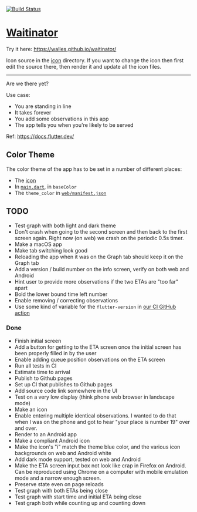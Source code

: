 <a href="https://github.com/walles/waitinator/actions"><img src="https://github.com/walles/waitinator/workflows/test-and-deploy/badge.svg" alt="Build Status"></a>

# [Waitinator](https://walles.github.io/waitinator/)

Try it here: <https://walles.github.io/waitinator/>

Icon source in the [icon](icon) directory. If you want to change the icon then
first edit the source there, then render it and update all the icon files.

---

Are we there yet?

Use case:

- You are standing in line
- It takes forever
- You add some observations in this app
- The app tells you when you're likely to be served

Ref: <https://docs.flutter.dev/>

## Color Theme

The color theme of the app has to be set in a number of different places:

- The [icon](icon/)
- In [`main.dart`](lib/main.dart), in `baseColor`
- The `theme_color` in [`web/manifest.json`](web/manifest.json)

## TODO

- Test graph with both light and dark theme
- Don't crash when going to the second screen and then back to the first screen
  again. Right now (on web) we crash on the periodic 0.5s timer.
- Make a macOS app
- Make tab switching look good
- Reloading the app when it was on the Graph tab should keep it on the Graph tab
- Add a version / build number on the info screen, verify on both web and
  Android
- Hint user to provide more observations if the two ETAs are "too far" apart
- Bold the lower bound time left number
- Enable removing / correcting observations
- Use some kind of variable for the `flutter-version` in [our CI GitHub action](/.github/workflows/test-and-deploy.yaml)

### Done

- Finish initial screen
- Add a button for getting to the ETA screen once the initial screen has been
  properly filled in by the user
- Enable adding queue position observations on the ETA screen
- Run all tests in CI
- Estimate time to arrival
- Publish to Github pages
- Set up CI that publishes to Github pages
- Add source code link somewhere in the UI
- Test on a very low display (think phone web browser in landscape mode)
- Make an icon
- Enable entering multiple identical observations. I wanted to do that when I
  was on the phone and got to hear "your place is number 19" over and over.
- Render to an Android app
- Make a compliant Android icon
- Make the icon's "i" match the theme blue color, and the various icon
  backgrounds on web and Android white
- Add dark mode support, tested on web and Android
- Make the ETA screen input box not look like crap in Firefox on Android. Can be
  reproduced using Chrome on a computer with mobile emulation mode and a narrow
  enough screen.
- Preserve state even on page reloads
- Test graph with both ETAs being close
- Test graph with start time and initial ETA being close
- Test graph both while counting up and counting down
